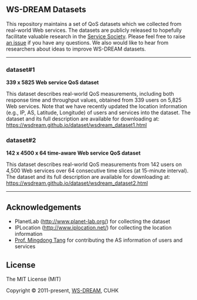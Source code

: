 ## WS-DREAM Datasets

This repository maintains a set of QoS datasets which we collected from real-world Web services. The datasets are publicly released to hopefully facilitate valuable research in the [Service Society](http://www.servicessociety.org/en/). Please feel free to raise [an issue](https://github.com/wsdream/wsdream-dataset/issues) if you have any questions. We also would like to hear from researchers about ideas to improve WS-DREAM datasets.


---

### dataset#1

**339 x 5825 Web service QoS dataset**

This dataset describes real-world QoS measurements, including both response time and throughput values, obtained from 339 users on 5,825 Web services. Note that we have recently updated the location
information (e.g., IP, AS, Latitude, Longitude) of users and services into
the dataset. The dataset and its full description are available for downloading at:
https://wsdream.github.io/dataset/wsdream_dataset1.html


### dataset#2

**142 x 4500 x 64 time-aware Web service QoS dataset**

This dataset describes real-world QoS measurements from 142 users on
4,500 Web services over 64 consecutive time slices (at 15-minute interval).
The dataset and its full description are available for downloading at:
https://wsdream.github.io/dataset/wsdream_dataset2.html

---

## Acknowledgements
- PlanetLab (http://www.planet-lab.org/) for collecting the dataset
- IPLocation (http://www.iplocation.net/) for collecting the
location information
- [Prof. Mingdong Tang](http://dblp.uni-trier.de/pers/hd/t/Tang:Mingdong) for contributing the AS information of users and services


## License
The MIT License (MIT)

Copyright &copy; 2011-present, [WS-DREAM](https://wsdream.github.io), CUHK
